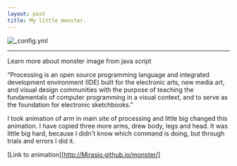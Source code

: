 ```yaml
---
layout: post
title: My little monster.
---
```



![_config.yml](http://cliparts.co/cliparts/Lid/jLa/LidjLa8zT.png)

____________________________________________________________________________________________________________________________

Learn more about monster image from java script

“Processing is an open source programming language and integrated development environment (IDE) built for the electronic arts, new media art, and visual design communities with the purpose of teaching the fundamentals of computer programming in a visual context, and to serve as the foundation for electronic sketchbooks.” 

I took animation of arm in main site of processing and little big changed this animation.
I have copied three more arms, drew body, legs and head.
It was little big hard, because I didn't know which command is doing, but through trials and errors I did it.

[Link to animation][http://Mirasio.github.io/monster/]

